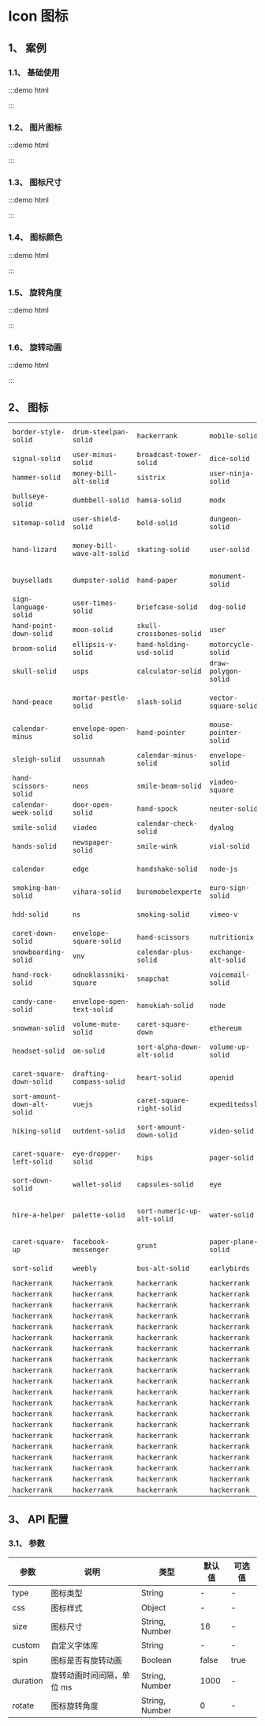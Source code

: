 # Icon 图标

## 1、 案例

### 1.1、 基础使用

:::demo html

<div>
    <mb-icon type="user"></mb-icon>
</div>
:::

### 1.2、 图片图标

:::demo html

<div>
    <mb-icon type="https://dss3.baidu.com/-rVXeDTa2gU2pMbgoY3K/it/u=882494599,551867583&fm=202&mola=new&crop=v1"></mb-icon>
</div>
:::

### 1.3、 图标尺寸

:::demo html

<div>
    <mb-icon type="user" :size="14"></mb-icon>
    <mb-icon type="user" :size="16"></mb-icon>
    <mb-icon type="user" :size="18"></mb-icon>
    <mb-icon type="user" :size="24"></mb-icon>
    <mb-icon type="user" :size="32"></mb-icon>
</div>
:::

### 1.4、 图标颜色

:::demo html

<div>
    <mb-icon type="user" :size="24" color="#409eff"></mb-icon>
    <mb-icon type="user" :size="24" color="#67c23a"></mb-icon>
    <mb-icon type="user" :size="24" color="#e6a23c"></mb-icon>
    <mb-icon type="user" :size="24" color="#f56c6c"></mb-icon>
    <mb-icon type="user" :size="24" color="#909399"></mb-icon>
    <mb-icon type="user" :size="24" color="#343a40"></mb-icon>
</div>
:::

### 1.5、 旋转角度

:::demo html

<div>
    <mb-icon type="user" :size="16" :rotate="45"></mb-icon>
    <mb-icon type="user" :size="16" :rotate="90"></mb-icon>
    <mb-icon type="user" :size="16" :rotate="180"></mb-icon>
    <mb-icon type="user" :size="16" rotate="270deg"></mb-icon>
</div>
:::

### 1.6、 旋转动画

:::demo html

<div>
    <mb-icon type="spinner-solid" :size="16" :spin="true"></mb-icon>
    <mb-icon type="sync-solid" :size="16" :spin="true"></mb-icon>
</div>
:::

## 2、 图标

<table class="mb-icon">
    <tr>
        <td><i class="mb-icon-icons mb-icon-border-style-solid"></i><code>border-style-solid</code></td>
        <td><i class="mb-icon-icons mb-icon-drum-steelpan-solid"></i><code>drum-steelpan-solid</code></td>
        <td><i class="mb-icon-icons mb-icon-hackerrank"></i><code>hackerrank</code></td>
        <td><i class="mb-icon-icons mb-icon-mobile-solid"></i><code>mobile-solid</code></td>
        <td><i class="mb-icon-icons mb-icon-sign-solid"></i><code>sign-solid</code></td>
        <td><i class="mb-icon-icons mb-icon-user-graduate-solid"></i><code>user-graduate-solid</code></td>
        <td><i class="mb-icon-icons mb-icon-building"></i><code>building</code></td>
        <td><i class="mb-icon-icons mb-icon-divide-solid"></i><code>divide-solid</code></td>
        <td><i class="mb-icon-icons mb-icon-hand-holding-heart-solid"></i><code>hand-holding-heart-solid</code></td>
        <td><i class="mb-icon-icons mb-icon-mobile-alt-solid"></i><code>mobile-alt-solid</code></td>
    </tr>
    <tr>
        <td><i class="mb-icon-icons mb-icon-signal-solid"></i><code>signal-solid</code></td>
        <td><i class="mb-icon-icons mb-icon-user-minus-solid"></i><code>user-minus-solid</code></td>
        <td><i class="mb-icon-icons mb-icon-broadcast-tower-solid"></i><code>broadcast-tower-solid</code></td>
        <td><i class="mb-icon-icons mb-icon-dice-solid"></i><code>dice-solid</code></td>
        <td><i class="mb-icon-icons mb-icon-hamburger-solid"></i><code>hamburger-solid</code></td>
        <td><i class="mb-icon-icons mb-icon-mizuni"></i><code>mizuni</code></td>
        <td><i class="mb-icon-icons mb-icon-shower-solid"></i><code>shower-solid</code></td>
        <td><i class="mb-icon-icons mb-icon-user-md-solid"></i><code>user-md-solid</code></td>
        <td><i class="mb-icon-icons mb-icon-border-all-solid"></i><code>border-all-solid</code></td>
        <td><i class="mb-icon-icons mb-icon-digg"></i><code>digg</code></td>
    </tr>
    <tr>
        <td><i class="mb-icon-icons mb-icon-hammer-solid"></i><code>hammer-solid</code></td>
        <td><i class="mb-icon-icons mb-icon-money-bill-alt-solid"></i><code>money-bill-alt-solid</code></td>
        <td><i class="mb-icon-icons mb-icon-sistrix"></i><code>sistrix</code></td>
        <td><i class="mb-icon-icons mb-icon-user-ninja-solid"></i><code>user-ninja-solid</code></td>
        <td><i class="mb-icon-icons mb-icon-building-solid"></i><code>building-solid</code></td>
        <td><i class="mb-icon-icons mb-icon-dhl"></i><code>dhl</code></td>
        <td><i class="mb-icon-icons mb-icon-gulp"></i><code>gulp</code></td>
        <td><i class="mb-icon-icons mb-icon-monero"></i><code>monero</code></td>
        <td><i class="mb-icon-icons mb-icon-sim-card-solid"></i><code>sim-card-solid</code></td>
        <td><i class="mb-icon-icons mb-icon-user-plus-solid"></i><code>user-plus-solid</code></td>
    </tr>
    <tr>
        <td><i class="mb-icon-icons mb-icon-bullseye-solid"></i><code>bullseye-solid</code></td>
        <td><i class="mb-icon-icons mb-icon-dumbbell-solid"></i><code>dumbbell-solid</code></td>
        <td><i class="mb-icon-icons mb-icon-hamsa-solid"></i><code>hamsa-solid</code></td>
        <td><i class="mb-icon-icons mb-icon-modx"></i><code>modx</code></td>
        <td><i class="mb-icon-icons mb-icon-signature-solid"></i><code>signature-solid</code></td>
        <td><i class="mb-icon-icons mb-icon-user-nurse-solid"></i><code>user-nurse-solid</code></td>
        <td><i class="mb-icon-icons mb-icon-behance-square"></i><code>behance-square</code></td>
        <td><i class="mb-icon-icons mb-icon-dropbox"></i><code>dropbox</code></td>
        <td><i class="mb-icon-icons mb-icon-hand-lizard-solid"></i><code>hand-lizard-solid</code></td>
        <td><i class="mb-icon-icons mb-icon-money-bill-alt"></i><code>money-bill-alt</code></td>
    </tr>
    <tr>
        <td><i class="mb-icon-icons mb-icon-sitemap-solid"></i><code>sitemap-solid</code></td>
        <td><i class="mb-icon-icons mb-icon-user-shield-solid"></i><code>user-shield-solid</code></td>
        <td><i class="mb-icon-icons mb-icon-bold-solid"></i><code>bold-solid</code></td>
        <td><i class="mb-icon-icons mb-icon-dungeon-solid"></i><code>dungeon-solid</code></td>
        <td><i class="mb-icon-icons mb-icon-hand-paper-solid"></i><code>hand-paper-solid</code></td>
        <td><i class="mb-icon-icons mb-icon-money-bill-solid"></i><code>money-bill-solid</code></td>
        <td><i class="mb-icon-icons mb-icon-sith"></i><code>sith</code></td>
        <td><i class="mb-icon-icons mb-icon-user-slash-solid"></i><code>user-slash-solid</code></td>
        <td><i class="mb-icon-icons mb-icon-blackberry"></i><code>blackberry</code></td>
        <td><i class="mb-icon-icons mb-icon-drum-solid"></i><code>drum-solid</code></td>
    </tr>
    <tr>
        <td><i class="mb-icon-icons mb-icon-hand-lizard"></i><code>hand-lizard</code></td>
        <td><i class="mb-icon-icons mb-icon-money-bill-wave-alt-solid"></i><code>money-bill-wave-alt-solid</code></td>
        <td><i class="mb-icon-icons mb-icon-skating-solid"></i><code>skating-solid</code></td>
        <td><i class="mb-icon-icons mb-icon-user-solid"></i><code>user-solid</code></td>
        <td><i class="mb-icon-icons mb-icon-buy-n-large"></i><code>buy-n-large</code></td>
        <td><i class="mb-icon-icons mb-icon-edit"></i><code>edit</code></td>
        <td><i class="mb-icon-icons mb-icon-hand-middle-finger-solid"></i><code>hand-middle-finger-solid</code></td>
        <td><i class="mb-icon-icons mb-icon-money-bill-wave-solid"></i><code>money-bill-wave-solid</code></td>
        <td><i class="mb-icon-icons mb-icon-sketch"></i><code>sketch</code></td>
        <td><i class="mb-icon-icons mb-icon-user-secret-solid"></i><code>user-secret-solid</code></td>
    </tr>
    <tr>
        <td><i class="mb-icon-icons mb-icon-buysellads"></i><code>buysellads</code></td>
        <td><i class="mb-icon-icons mb-icon-dumpster-solid"></i><code>dumpster-solid</code></td>
        <td><i class="mb-icon-icons mb-icon-hand-paper"></i><code>hand-paper</code></td>
        <td><i class="mb-icon-icons mb-icon-monument-solid"></i><code>monument-solid</code></td>
        <td><i class="mb-icon-icons mb-icon-skiing-nordic-solid"></i><code>skiing-nordic-solid</code></td>
        <td><i class="mb-icon-icons mb-icon-user-tie-solid"></i><code>user-tie-solid</code></td>
        <td><i class="mb-icon-icons mb-icon-business-time-solid"></i><code>business-time-solid</code></td>
        <td><i class="mb-icon-icons mb-icon-elementor"></i><code>elementor</code></td>
        <td><i class="mb-icon-icons mb-icon-hand-holding-solid"></i><code>hand-holding-solid</code></td>
        <td><i class="mb-icon-icons mb-icon-money-check-alt-solid"></i><code>money-check-alt-solid</code></td>
    </tr>
    <tr>
        <td><i class="mb-icon-icons mb-icon-sign-language-solid"></i><code>sign-language-solid</code></td>
        <td><i class="mb-icon-icons mb-icon-user-times-solid"></i><code>user-times-solid</code></td>
        <td><i class="mb-icon-icons mb-icon-briefcase-solid"></i><code>briefcase-solid</code></td>
        <td><i class="mb-icon-icons mb-icon-dog-solid"></i><code>dog-solid</code></td>
        <td><i class="mb-icon-icons mb-icon-hand-point-left-solid"></i><code>hand-point-left-solid</code></td>
        <td><i class="mb-icon-icons mb-icon-money-check-solid"></i><code>money-check-solid</code></td>
        <td><i class="mb-icon-icons mb-icon-skiing-solid"></i><code>skiing-solid</code></td>
        <td><i class="mb-icon-icons mb-icon-user-tag-solid"></i><code>user-tag-solid</code></td>
        <td><i class="mb-icon-icons mb-icon-brush-solid"></i><code>brush-solid</code></td>
        <td><i class="mb-icon-icons mb-icon-ebay"></i><code>ebay</code></td>
    </tr>
    <tr>
        <td><i class="mb-icon-icons mb-icon-hand-point-down-solid"></i><code>hand-point-down-solid</code></td>
        <td><i class="mb-icon-icons mb-icon-moon-solid"></i><code>moon-solid</code></td>
        <td><i class="mb-icon-icons mb-icon-skull-crossbones-solid"></i><code>skull-crossbones-solid</code></td>
        <td><i class="mb-icon-icons mb-icon-user"></i><code>user</code></td>
        <td><i class="mb-icon-icons mb-icon-calendar-alt-solid"></i><code>calendar-alt-solid</code></td>
        <td><i class="mb-icon-icons mb-icon-ello"></i><code>ello</code></td>
        <td><i class="mb-icon-icons mb-icon-hand-point-left"></i><code>hand-point-left</code></td>
        <td><i class="mb-icon-icons mb-icon-moon"></i><code>moon</code></td>
        <td><i class="mb-icon-icons mb-icon-simplybuilt"></i><code>simplybuilt</code></td>
        <td><i class="mb-icon-icons mb-icon-users-cog-solid"></i><code>users-cog-solid</code></td>
    </tr>
    <tr>
        <td><i class="mb-icon-icons mb-icon-broom-solid"></i><code>broom-solid</code></td>
        <td><i class="mb-icon-icons mb-icon-ellipsis-v-solid"></i><code>ellipsis-v-solid</code></td>
        <td><i class="mb-icon-icons mb-icon-hand-holding-usd-solid"></i><code>hand-holding-usd-solid</code></td>
        <td><i class="mb-icon-icons mb-icon-motorcycle-solid"></i><code>motorcycle-solid</code></td>
        <td><i class="mb-icon-icons mb-icon-skyatlas"></i><code>skyatlas</code></td>
        <td><i class="mb-icon-icons mb-icon-users-solid"></i><code>users-solid</code></td>
        <td><i class="mb-icon-icons mb-icon-calendar-check"></i><code>calendar-check</code></td>
        <td><i class="mb-icon-icons mb-icon-eject-solid"></i><code>eject-solid</code></td>
        <td><i class="mb-icon-icons mb-icon-hand-point-right"></i><code>hand-point-right</code></td>
        <td><i class="mb-icon-icons mb-icon-mountain-solid"></i><code>mountain-solid</code></td>
    </tr>
    <tr>
        <td><i class="mb-icon-icons mb-icon-skull-solid"></i><code>skull-solid</code></td>
        <td><i class="mb-icon-icons mb-icon-usps"></i><code>usps</code></td>
        <td><i class="mb-icon-icons mb-icon-calculator-solid"></i><code>calculator-solid</code></td>
        <td><i class="mb-icon-icons mb-icon-draw-polygon-solid"></i><code>draw-polygon-solid</code></td>
        <td><i class="mb-icon-icons mb-icon-hand-point-up-solid"></i><code>hand-point-up-solid</code></td>
        <td><i class="mb-icon-icons mb-icon-mouse-solid"></i><code>mouse-solid</code></td>
        <td><i class="mb-icon-icons mb-icon-slack"></i><code>slack</code></td>
        <td><i class="mb-icon-icons mb-icon-utensil-spoon-solid"></i><code>utensil-spoon-solid</code></td>
        <td><i class="mb-icon-icons mb-icon-brain-solid"></i><code>brain-solid</code></td>
        <td><i class="mb-icon-icons mb-icon-egg-solid"></i><code>egg-solid</code></td>
    </tr>
    <tr>
        <td><i class="mb-icon-icons mb-icon-hand-peace"></i><code>hand-peace</code></td>
        <td><i class="mb-icon-icons mb-icon-mortar-pestle-solid"></i><code>mortar-pestle-solid</code></td>
        <td><i class="mb-icon-icons mb-icon-slash-solid"></i><code>slash-solid</code></td>
        <td><i class="mb-icon-icons mb-icon-vector-square-solid"></i><code>vector-square-solid</code></td>
        <td><i class="mb-icon-icons mb-icon-calendar-alt"></i><code>calendar-alt</code></td>
        <td><i class="mb-icon-icons mb-icon-drumstick-bite-solid"></i><code>drumstick-bite-solid</code></td>
        <td><i class="mb-icon-icons mb-icon-hand-point-right-solid"></i><code>hand-point-right-solid</code></td>
        <td><i class="mb-icon-icons mb-icon-mosque-solid"></i><code>mosque-solid</code></td>
        <td><i class="mb-icon-icons mb-icon-skype"></i><code>skype</code></td>
        <td><i class="mb-icon-icons mb-icon-vaadin"></i><code>vaadin</code></td>
    </tr>
    <tr>
        <td><i class="mb-icon-icons mb-icon-calendar-minus"></i><code>calendar-minus</code></td>
        <td><i class="mb-icon-icons mb-icon-envelope-open-solid"></i><code>envelope-open-solid</code></td>
        <td><i class="mb-icon-icons mb-icon-hand-pointer"></i><code>hand-pointer</code></td>
        <td><i class="mb-icon-icons mb-icon-mouse-pointer-solid"></i><code>mouse-pointer-solid</code></td>
        <td><i class="mb-icon-icons mb-icon-slack-hash"></i><code>slack-hash</code></td>
        <td><i class="mb-icon-icons mb-icon-utensils-solid"></i><code>utensils-solid</code></td>
        <td><i class="mb-icon-icons mb-icon-calendar-solid"></i><code>calendar-solid</code></td>
        <td><i class="mb-icon-icons mb-icon-drupal"></i><code>drupal</code></td>
        <td><i class="mb-icon-icons mb-icon-hand-rock"></i><code>hand-rock</code></td>
        <td><i class="mb-icon-icons mb-icon-mug-hot-solid"></i><code>mug-hot-solid</code></td>
    </tr>
    <tr>
        <td><i class="mb-icon-icons mb-icon-sleigh-solid"></i><code>sleigh-solid</code></td>
        <td><i class="mb-icon-icons mb-icon-ussunnah"></i><code>ussunnah</code></td>
        <td><i class="mb-icon-icons mb-icon-calendar-minus-solid"></i><code>calendar-minus-solid</code></td>
        <td><i class="mb-icon-icons mb-icon-envelope-solid"></i><code>envelope-solid</code></td>
        <td><i class="mb-icon-icons mb-icon-hand-pointer-solid"></i><code>hand-pointer-solid</code></td>
        <td><i class="mb-icon-icons mb-icon-music-solid"></i><code>music-solid</code></td>
        <td><i class="mb-icon-icons mb-icon-sliders-h-solid"></i><code>sliders-h-solid</code></td>
        <td><i class="mb-icon-icons mb-icon-venus-double-solid"></i><code>venus-double-solid</code></td>
        <td><i class="mb-icon-icons mb-icon-bug-solid"></i><code>bug-solid</code></td>
        <td><i class="mb-icon-icons mb-icon-envira"></i><code>envira</code></td>
    </tr>
    <tr>
        <td><i class="mb-icon-icons mb-icon-hand-scissors-solid"></i><code>hand-scissors-solid</code></td>
        <td><i class="mb-icon-icons mb-icon-neos"></i><code>neos</code></td>
        <td><i class="mb-icon-icons mb-icon-smile-beam-solid"></i><code>smile-beam-solid</code></td>
        <td><i class="mb-icon-icons mb-icon-viadeo-square"></i><code>viadeo-square</code></td>
        <td><i class="mb-icon-icons mb-icon-calendar-day-solid"></i><code>calendar-day-solid</code></td>
        <td><i class="mb-icon-icons mb-icon-equals-solid"></i><code>equals-solid</code></td>
        <td><i class="mb-icon-icons mb-icon-hand-peace-solid"></i><code>hand-peace-solid</code></td>
        <td><i class="mb-icon-icons mb-icon-napster"></i><code>napster</code></td>
        <td><i class="mb-icon-icons mb-icon-smile-beam"></i><code>smile-beam</code></td>
        <td><i class="mb-icon-icons mb-icon-viacoin"></i><code>viacoin</code></td>
    </tr>
    <tr>
        <td><i class="mb-icon-icons mb-icon-calendar-week-solid"></i><code>calendar-week-solid</code></td>
        <td><i class="mb-icon-icons mb-icon-door-open-solid"></i><code>door-open-solid</code></td>
        <td><i class="mb-icon-icons mb-icon-hand-spock"></i><code>hand-spock</code></td>
        <td><i class="mb-icon-icons mb-icon-neuter-solid"></i><code>neuter-solid</code></td>
        <td><i class="mb-icon-icons mb-icon-slideshare"></i><code>slideshare</code></td>
        <td><i class="mb-icon-icons mb-icon-venus-solid"></i><code>venus-solid</code></td>
        <td><i class="mb-icon-icons mb-icon-calendar-times"></i><code>calendar-times</code></td>
        <td><i class="mb-icon-icons mb-icon-dolly-solid"></i><code>dolly-solid</code></td>
        <td><i class="mb-icon-icons mb-icon-hand-point-up"></i><code>hand-point-up</code></td>
        <td><i class="mb-icon-icons mb-icon-network-wired-solid"></i><code>network-wired-solid</code></td>
    </tr>
    <tr>
        <td><i class="mb-icon-icons mb-icon-smile-solid"></i><code>smile-solid</code></td>
        <td><i class="mb-icon-icons mb-icon-viadeo"></i><code>viadeo</code></td>
        <td><i class="mb-icon-icons mb-icon-calendar-check-solid"></i><code>calendar-check-solid</code></td>
        <td><i class="mb-icon-icons mb-icon-dyalog"></i><code>dyalog</code></td>
        <td><i class="mb-icon-icons mb-icon-hand-spock-solid"></i><code>hand-spock-solid</code></td>
        <td><i class="mb-icon-icons mb-icon-nimblr"></i><code>nimblr</code></td>
        <td><i class="mb-icon-icons mb-icon-smile-wink-solid"></i><code>smile-wink-solid</code></td>
        <td><i class="mb-icon-icons mb-icon-vials-solid"></i><code>vials-solid</code></td>
        <td><i class="mb-icon-icons mb-icon-camera-solid"></i><code>camera-solid</code></td>
        <td><i class="mb-icon-icons mb-icon-erlang"></i><code>erlang</code></td>
    </tr>
    <tr>
        <td><i class="mb-icon-icons mb-icon-hands-solid"></i><code>hands-solid</code></td>
        <td><i class="mb-icon-icons mb-icon-newspaper-solid"></i><code>newspaper-solid</code></td>
        <td><i class="mb-icon-icons mb-icon-smile-wink"></i><code>smile-wink</code></td>
        <td><i class="mb-icon-icons mb-icon-vial-solid"></i><code>vial-solid</code></td>
        <td><i class="mb-icon-icons mb-icon-bullhorn-solid"></i><code>bullhorn-solid</code></td>
        <td><i class="mb-icon-icons mb-icon-dumpster-fire-solid"></i><code>dumpster-fire-solid</code></td>
        <td><i class="mb-icon-icons mb-icon-hand-point-down"></i><code>hand-point-down</code></td>
        <td><i class="mb-icon-icons mb-icon-newspaper"></i><code>newspaper</code></td>
        <td><i class="mb-icon-icons mb-icon-smile"></i><code>smile</code></td>
        <td><i class="mb-icon-icons mb-icon-viber"></i><code>viber</code></td>
    </tr>
    <tr>
        <td><i class="mb-icon-icons mb-icon-calendar"></i><code>calendar</code></td>
        <td><i class="mb-icon-icons mb-icon-edge"></i><code>edge</code></td>
        <td><i class="mb-icon-icons mb-icon-handshake-solid"></i><code>handshake-solid</code></td>
        <td><i class="mb-icon-icons mb-icon-node-js"></i><code>node-js</code></td>
        <td><i class="mb-icon-icons mb-icon-smog-solid"></i><code>smog-solid</code></td>
        <td><i class="mb-icon-icons mb-icon-video-slash-solid"></i><code>video-slash-solid</code></td>
        <td><i class="mb-icon-icons mb-icon-calendar-times-solid"></i><code>calendar-times-solid</code></td>
        <td><i class="mb-icon-icons mb-icon-etsy"></i><code>etsy</code></td>
        <td><i class="mb-icon-icons mb-icon-hard-hat-solid"></i><code>hard-hat-solid</code></td>
        <td><i class="mb-icon-icons mb-icon-notes-medical-solid"></i><code>notes-medical-solid</code></td>
    </tr>
    <tr>
        <td><i class="mb-icon-icons mb-icon-smoking-ban-solid"></i><code>smoking-ban-solid</code></td>
        <td><i class="mb-icon-icons mb-icon-vihara-solid"></i><code>vihara-solid</code></td>
        <td><i class="mb-icon-icons mb-icon-buromobelexperte"></i><code>buromobelexperte</code></td>
        <td><i class="mb-icon-icons mb-icon-euro-sign-solid"></i><code>euro-sign-solid</code></td>
        <td><i class="mb-icon-icons mb-icon-hashtag-solid"></i><code>hashtag-solid</code></td>
        <td><i class="mb-icon-icons mb-icon-npm"></i><code>npm</code></td>
        <td><i class="mb-icon-icons mb-icon-sms-solid"></i><code>sms-solid</code></td>
        <td><i class="mb-icon-icons mb-icon-vimeo-square"></i><code>vimeo-square</code></td>
        <td><i class="mb-icon-icons mb-icon-burn-solid"></i><code>burn-solid</code></td>
        <td><i class="mb-icon-icons mb-icon-ember"></i><code>ember</code></td>
    </tr>
    <tr>
        <td><i class="mb-icon-icons mb-icon-hdd-solid"></i><code>hdd-solid</code></td>
        <td><i class="mb-icon-icons mb-icon-ns"></i><code>ns</code></td>
        <td><i class="mb-icon-icons mb-icon-smoking-solid"></i><code>smoking-solid</code></td>
        <td><i class="mb-icon-icons mb-icon-vimeo-v"></i><code>vimeo-v</code></td>
        <td><i class="mb-icon-icons mb-icon-calendar-plus"></i><code>calendar-plus</code></td>
        <td><i class="mb-icon-icons mb-icon-empire"></i><code>empire</code></td>
        <td><i class="mb-icon-icons mb-icon-hat-cowboy-side-solid"></i><code>hat-cowboy-side-solid</code></td>
        <td><i class="mb-icon-icons mb-icon-object-group-solid"></i><code>object-group-solid</code></td>
        <td><i class="mb-icon-icons mb-icon-snapchat-ghost"></i><code>snapchat-ghost</code></td>
        <td><i class="mb-icon-icons mb-icon-vimeo"></i><code>vimeo</code></td>
    </tr>
    <tr>
        <td><i class="mb-icon-icons mb-icon-caret-down-solid"></i><code>caret-down-solid</code></td>
        <td><i class="mb-icon-icons mb-icon-envelope-square-solid"></i><code>envelope-square-solid</code></td>
        <td><i class="mb-icon-icons mb-icon-hand-scissors"></i><code>hand-scissors</code></td>
        <td><i class="mb-icon-icons mb-icon-nutritionix"></i><code>nutritionix</code></td>
        <td><i class="mb-icon-icons mb-icon-snapchat-square"></i><code>snapchat-square</code></td>
        <td><i class="mb-icon-icons mb-icon-vine"></i><code>vine</code></td>
        <td><i class="mb-icon-icons mb-icon-caret-left-solid"></i><code>caret-left-solid</code></td>
        <td><i class="mb-icon-icons mb-icon-exclamation-circle-solid"></i><code>exclamation-circle-solid</code></td>
        <td><i class="mb-icon-icons mb-icon-haykal-solid"></i><code>haykal-solid</code></td>
        <td><i class="mb-icon-icons mb-icon-object-ungroup-solid"></i><code>object-ungroup-solid</code></td>
    </tr>
    <tr>
        <td><i class="mb-icon-icons mb-icon-snowboarding-solid"></i><code>snowboarding-solid</code></td>
        <td><i class="mb-icon-icons mb-icon-vnv"></i><code>vnv</code></td>
        <td><i class="mb-icon-icons mb-icon-calendar-plus-solid"></i><code>calendar-plus-solid</code></td>
        <td><i class="mb-icon-icons mb-icon-exchange-alt-solid"></i><code>exchange-alt-solid</code></td>
        <td><i class="mb-icon-icons mb-icon-headphones-alt-solid"></i><code>headphones-alt-solid</code></td>
        <td><i class="mb-icon-icons mb-icon-object-group"></i><code>object-group</code></td>
        <td><i class="mb-icon-icons mb-icon-snowflake-solid"></i><code>snowflake-solid</code></td>
        <td><i class="mb-icon-icons mb-icon-vk"></i><code>vk</code></td>
        <td><i class="mb-icon-icons mb-icon-cannabis-solid"></i><code>cannabis-solid</code></td>
        <td><i class="mb-icon-icons mb-icon-ellipsis-h-solid"></i><code>ellipsis-h-solid</code></td>
    </tr>
    <tr>
        <td><i class="mb-icon-icons mb-icon-hand-rock-solid"></i><code>hand-rock-solid</code></td>
        <td><i class="mb-icon-icons mb-icon-odnoklassniki-square"></i><code>odnoklassniki-square</code></td>
        <td><i class="mb-icon-icons mb-icon-snapchat"></i><code>snapchat</code></td>
        <td><i class="mb-icon-icons mb-icon-voicemail-solid"></i><code>voicemail-solid</code></td>
        <td><i class="mb-icon-icons mb-icon-canadian-maple-leaf"></i><code>canadian-maple-leaf</code></td>
        <td><i class="mb-icon-icons mb-icon-exclamation-triangle-solid"></i><code>exclamation-triangle-solid</code></td>
        <td><i class="mb-icon-icons mb-icon-heading-solid"></i><code>heading-solid</code></td>
        <td><i class="mb-icon-icons mb-icon-object-ungroup"></i><code>object-ungroup</code></td>
        <td><i class="mb-icon-icons mb-icon-snowflake"></i><code>snowflake</code></td>
        <td><i class="mb-icon-icons mb-icon-venus-mars-solid"></i><code>venus-mars-solid</code></td>
    </tr>
    <tr>
        <td><i class="mb-icon-icons mb-icon-candy-cane-solid"></i><code>candy-cane-solid</code></td>
        <td><i class="mb-icon-icons mb-icon-envelope-open-text-solid"></i><code>envelope-open-text-solid</code></td>
        <td><i class="mb-icon-icons mb-icon-hanukiah-solid"></i><code>hanukiah-solid</code></td>
        <td><i class="mb-icon-icons mb-icon-node"></i><code>node</code></td>
        <td><i class="mb-icon-icons mb-icon-solar-panel-solid"></i><code>solar-panel-solid</code></td>
        <td><i class="mb-icon-icons mb-icon-volume-off-solid"></i><code>volume-off-solid</code></td>
        <td><i class="mb-icon-icons mb-icon-car-battery-solid"></i><code>car-battery-solid</code></td>
        <td><i class="mb-icon-icons mb-icon-dove-solid"></i><code>dove-solid</code></td>
        <td><i class="mb-icon-icons mb-icon-hat-wizard-solid"></i><code>hat-wizard-solid</code></td>
        <td><i class="mb-icon-icons mb-icon-odnoklassniki"></i><code>odnoklassniki</code></td>
    </tr>
    <tr>
        <td><i class="mb-icon-icons mb-icon-snowman-solid"></i><code>snowman-solid</code></td>
        <td><i class="mb-icon-icons mb-icon-volume-mute-solid"></i><code>volume-mute-solid</code></td>
        <td><i class="mb-icon-icons mb-icon-caret-square-down"></i><code>caret-square-down</code></td>
        <td><i class="mb-icon-icons mb-icon-ethereum"></i><code>ethereum</code></td>
        <td><i class="mb-icon-icons mb-icon-heart-broken-solid"></i><code>heart-broken-solid</code></td>
        <td><i class="mb-icon-icons mb-icon-oil-can-solid"></i><code>oil-can-solid</code></td>
        <td><i class="mb-icon-icons mb-icon-snowplow-solid"></i><code>snowplow-solid</code></td>
        <td><i class="mb-icon-icons mb-icon-volume-down-solid"></i><code>volume-down-solid</code></td>
        <td><i class="mb-icon-icons mb-icon-camera-retro-solid"></i><code>camera-retro-solid</code></td>
        <td><i class="mb-icon-icons mb-icon-envelope"></i><code>envelope</code></td>
    </tr>
    <tr>
        <td><i class="mb-icon-icons mb-icon-headset-solid"></i><code>headset-solid</code></td>
        <td><i class="mb-icon-icons mb-icon-om-solid"></i><code>om-solid</code></td>
        <td><i class="mb-icon-icons mb-icon-sort-alpha-down-alt-solid"></i><code>sort-alpha-down-alt-solid</code></td>
        <td><i class="mb-icon-icons mb-icon-volume-up-solid"></i><code>volume-up-solid</code></td>
        <td><i class="mb-icon-icons mb-icon-car-side-solid"></i><code>car-side-solid</code></td>
        <td><i class="mb-icon-icons mb-icon-expand-arrows-alt-solid"></i><code>expand-arrows-alt-solid</code></td>
        <td><i class="mb-icon-icons mb-icon-hdd"></i><code>hdd</code></td>
        <td><i class="mb-icon-icons mb-icon-not-equal-solid"></i><code>not-equal-solid</code></td>
        <td><i class="mb-icon-icons mb-icon-socks-solid"></i><code>socks-solid</code></td>
        <td><i class="mb-icon-icons mb-icon-vote-yea-solid"></i><code>vote-yea-solid</code></td>
    </tr>
    <tr>
        <td><i class="mb-icon-icons mb-icon-caret-square-down-solid"></i><code>caret-square-down-solid</code></td>
        <td><i class="mb-icon-icons mb-icon-drafting-compass-solid"></i><code>drafting-compass-solid</code></td>
        <td><i class="mb-icon-icons mb-icon-heart-solid"></i><code>heart-solid</code></td>
        <td><i class="mb-icon-icons mb-icon-openid"></i><code>openid</code></td>
        <td><i class="mb-icon-icons mb-icon-sort-alpha-down-solid"></i><code>sort-alpha-down-solid</code></td>
        <td><i class="mb-icon-icons mb-icon-volleyball-ball-solid"></i><code>volleyball-ball-solid</code></td>
        <td><i class="mb-icon-icons mb-icon-car-solid"></i><code>car-solid</code></td>
        <td><i class="mb-icon-icons mb-icon-expand-solid"></i><code>expand-solid</code></td>
        <td><i class="mb-icon-icons mb-icon-hands-helping-solid"></i><code>hands-helping-solid</code></td>
        <td><i class="mb-icon-icons mb-icon-orcid"></i><code>orcid</code></td>
    </tr>
    <tr>
        <td><i class="mb-icon-icons mb-icon-sort-amount-down-alt-solid"></i><code>sort-amount-down-alt-solid</code></td>
        <td><i class="mb-icon-icons mb-icon-vuejs"></i><code>vuejs</code></td>
        <td><i class="mb-icon-icons mb-icon-caret-square-right-solid"></i><code>caret-square-right-solid</code></td>
        <td><i class="mb-icon-icons mb-icon-expeditedssl"></i><code>expeditedssl</code></td>
        <td><i class="mb-icon-icons mb-icon-highlighter-solid"></i><code>highlighter-solid</code></td>
        <td><i class="mb-icon-icons mb-icon-osi"></i><code>osi</code></td>
        <td><i class="mb-icon-icons mb-icon-sort-alpha-up-solid"></i><code>sort-alpha-up-solid</code></td>
        <td><i class="mb-icon-icons mb-icon-vr-cardboard-solid"></i><code>vr-cardboard-solid</code></td>
        <td><i class="mb-icon-icons mb-icon-car-alt-solid"></i><code>car-alt-solid</code></td>
        <td><i class="mb-icon-icons mb-icon-external-link-alt-solid"></i><code>external-link-alt-solid</code></td>
    </tr>
    <tr>
        <td><i class="mb-icon-icons mb-icon-hiking-solid"></i><code>hiking-solid</code></td>
        <td><i class="mb-icon-icons mb-icon-outdent-solid"></i><code>outdent-solid</code></td>
        <td><i class="mb-icon-icons mb-icon-sort-amount-down-solid"></i><code>sort-amount-down-solid</code></td>
        <td><i class="mb-icon-icons mb-icon-video-solid"></i><code>video-solid</code></td>
        <td><i class="mb-icon-icons mb-icon-bus-solid"></i><code>bus-solid</code></td>
        <td><i class="mb-icon-icons mb-icon-eye-solid"></i><code>eye-solid</code></td>
        <td><i class="mb-icon-icons mb-icon-hippo-solid"></i><code>hippo-solid</code></td>
        <td><i class="mb-icon-icons mb-icon-page"></i><code>page</code></td>
        <td><i class="mb-icon-icons mb-icon-sort-amount-up-solid"></i><code>sort-amount-up-solid</code></td>
        <td><i class="mb-icon-icons mb-icon-warehouse-solid"></i><code>warehouse-solid</code></td>
    </tr>
    <tr>
        <td><i class="mb-icon-icons mb-icon-caret-square-left-solid"></i><code>caret-square-left-solid</code></td>
        <td><i class="mb-icon-icons mb-icon-eye-dropper-solid"></i><code>eye-dropper-solid</code></td>
        <td><i class="mb-icon-icons mb-icon-hips"></i><code>hips</code></td>
        <td><i class="mb-icon-icons mb-icon-pager-solid"></i><code>pager-solid</code></td>
        <td><i class="mb-icon-icons mb-icon-sort-amount-up-alt-solid"></i><code>sort-amount-up-alt-solid</code></td>
        <td><i class="mb-icon-icons mb-icon-walking-solid"></i><code>walking-solid</code></td>
        <td><i class="mb-icon-icons mb-icon-caret-square-right"></i><code>caret-square-right</code></td>
        <td><i class="mb-icon-icons mb-icon-eye-slash-solid"></i><code>eye-slash-solid</code></td>
        <td><i class="mb-icon-icons mb-icon-hat-cowboy-solid"></i><code>hat-cowboy-solid</code></td>
        <td><i class="mb-icon-icons mb-icon-paint-brush-solid"></i><code>paint-brush-solid</code></td>
    </tr>
    <tr>
        <td><i class="mb-icon-icons mb-icon-sort-down-solid"></i><code>sort-down-solid</code></td>
        <td><i class="mb-icon-icons mb-icon-wallet-solid"></i><code>wallet-solid</code></td>
        <td><i class="mb-icon-icons mb-icon-capsules-solid"></i><code>capsules-solid</code></td>
        <td><i class="mb-icon-icons mb-icon-eye"></i><code>eye</code></td>
        <td><i class="mb-icon-icons mb-icon-heart"></i><code>heart</code></td>
        <td><i class="mb-icon-icons mb-icon-paper-plane"></i><code>paper-plane</code></td>
        <td><i class="mb-icon-icons mb-icon-sort-numeric-down-solid"></i><code>sort-numeric-down-solid</code></td>
        <td><i class="mb-icon-icons mb-icon-wave-square-solid"></i><code>wave-square-solid</code></td>
        <td><i class="mb-icon-icons mb-icon-campground-solid"></i><code>campground-solid</code></td>
        <td><i class="mb-icon-icons mb-icon-dribbble-square"></i><code>dribbble-square</code></td>
    </tr>
    <tr>
        <td><i class="mb-icon-icons mb-icon-hire-a-helper"></i><code>hire-a-helper</code></td>
        <td><i class="mb-icon-icons mb-icon-palette-solid"></i><code>palette-solid</code></td>
        <td><i class="mb-icon-icons mb-icon-sort-numeric-up-alt-solid"></i><code>sort-numeric-up-alt-solid</code></td>
        <td><i class="mb-icon-icons mb-icon-water-solid"></i><code>water-solid</code></td>
        <td><i class="mb-icon-icons mb-icon-caret-square-up-solid"></i><code>caret-square-up-solid</code></td>
        <td><i class="mb-icon-icons mb-icon-envelope-open"></i><code>envelope-open</code></td>
        <td><i class="mb-icon-icons mb-icon-history-solid"></i><code>history-solid</code></td>
        <td><i class="mb-icon-icons mb-icon-palfed"></i><code>palfed</code></td>
        <td><i class="mb-icon-icons mb-icon-sort-numeric-down-alt-solid"></i><code>sort-numeric-down-alt-solid</code></td>
        <td><i class="mb-icon-icons mb-icon-waze"></i><code>waze</code></td>
    </tr>
    <tr>
        <td><i class="mb-icon-icons mb-icon-caret-square-up"></i><code>caret-square-up</code></td>
        <td><i class="mb-icon-icons mb-icon-facebook-messenger"></i><code>facebook-messenger</code></td>
        <td><i class="mb-icon-icons mb-icon-grunt"></i><code>grunt</code></td>
        <td><i class="mb-icon-icons mb-icon-paper-plane-solid"></i><code>paper-plane-solid</code></td>
        <td><i class="mb-icon-icons mb-icon-sort-numeric-up-solid"></i><code>sort-numeric-up-solid</code></td>
        <td><i class="mb-icon-icons mb-icon-weight-hanging-solid"></i><code>weight-hanging-solid</code></td>
        <td><i class="mb-icon-icons mb-icon-caret-right-solid"></i><code>caret-right-solid</code></td>
        <td><i class="mb-icon-icons mb-icon-edit-solid"></i><code>edit-solid</code></td>
        <td><i class="mb-icon-icons mb-icon-home-solid"></i><code>home-solid</code></td>
        <td><i class="mb-icon-icons mb-icon-parachute-box-solid"></i><code>parachute-box-solid</code></td>
    </tr>
    <tr>
        <td><i class="mb-icon-icons mb-icon-sort-solid"></i><code>sort-solid</code></td>
        <td><i class="mb-icon-icons mb-icon-weebly"></i><code>weebly</code></td>
        <td><i class="mb-icon-icons mb-icon-bus-alt-solid"></i><code>bus-alt-solid</code></td>
        <td><i class="mb-icon-icons mb-icon-earlybirds"></i><code>earlybirds</code></td>
        <td><i class="mb-icon-icons mb-icon-heartbeat-solid"></i><code>heartbeat-solid</code></td>
        <td><i class="mb-icon-icons mb-icon-otter-solid"></i><code>otter-solid</code></td>
        <td><i class="mb-icon-icons mb-icon-sort-up-solid"></i><code>sort-up-solid</code></td>
        <td><i class="mb-icon-icons mb-icon-weibo"></i><code>weibo</code></td>
        <td><i class="mb-icon-icons mb-icon-car-crash-solid"></i><code>car-crash-solid</code></td>
        <td><i class="mb-icon-icons mb-icon-eye-slash"></i><code>eye-slash</code></td>
    </tr>
    <tr>
        <td><i class="mb-icon-icons mb-icon-hackerrank"></i><code>hackerrank</code></td>
        <td><i class="mb-icon-icons mb-icon-hackerrank"></i><code>hackerrank</code></td>
        <td><i class="mb-icon-icons mb-icon-hackerrank"></i><code>hackerrank</code></td>
        <td><i class="mb-icon-icons mb-icon-hackerrank"></i><code>hackerrank</code></td>
        <td><i class="mb-icon-icons mb-icon-hackerrank"></i><code>hackerrank</code></td>
        <td><i class="mb-icon-icons mb-icon-hackerrank"></i><code>hackerrank</code></td>
        <td><i class="mb-icon-icons mb-icon-hackerrank"></i><code>hackerrank</code></td>
        <td><i class="mb-icon-icons mb-icon-hackerrank"></i><code>hackerrank</code></td>
        <td><i class="mb-icon-icons mb-icon-hackerrank"></i><code>hackerrank</code></td>
        <td><i class="mb-icon-icons mb-icon-hackerrank"></i><code>hackerrank</code></td>
    </tr>
    <tr>
        <td><i class="mb-icon-icons mb-icon-hackerrank"></i><code>hackerrank</code></td>
        <td><i class="mb-icon-icons mb-icon-hackerrank"></i><code>hackerrank</code></td>
        <td><i class="mb-icon-icons mb-icon-hackerrank"></i><code>hackerrank</code></td>
        <td><i class="mb-icon-icons mb-icon-hackerrank"></i><code>hackerrank</code></td>
        <td><i class="mb-icon-icons mb-icon-hackerrank"></i><code>hackerrank</code></td>
        <td><i class="mb-icon-icons mb-icon-hackerrank"></i><code>hackerrank</code></td>
        <td><i class="mb-icon-icons mb-icon-hackerrank"></i><code>hackerrank</code></td>
        <td><i class="mb-icon-icons mb-icon-hackerrank"></i><code>hackerrank</code></td>
        <td><i class="mb-icon-icons mb-icon-hackerrank"></i><code>hackerrank</code></td>
        <td><i class="mb-icon-icons mb-icon-hackerrank"></i><code>hackerrank</code></td>
    </tr>
    <tr>
        <td><i class="mb-icon-icons mb-icon-hackerrank"></i><code>hackerrank</code></td>
        <td><i class="mb-icon-icons mb-icon-hackerrank"></i><code>hackerrank</code></td>
        <td><i class="mb-icon-icons mb-icon-hackerrank"></i><code>hackerrank</code></td>
        <td><i class="mb-icon-icons mb-icon-hackerrank"></i><code>hackerrank</code></td>
        <td><i class="mb-icon-icons mb-icon-hackerrank"></i><code>hackerrank</code></td>
        <td><i class="mb-icon-icons mb-icon-hackerrank"></i><code>hackerrank</code></td>
        <td><i class="mb-icon-icons mb-icon-hackerrank"></i><code>hackerrank</code></td>
        <td><i class="mb-icon-icons mb-icon-hackerrank"></i><code>hackerrank</code></td>
        <td><i class="mb-icon-icons mb-icon-hackerrank"></i><code>hackerrank</code></td>
        <td><i class="mb-icon-icons mb-icon-hackerrank"></i><code>hackerrank</code></td>
    </tr>
    <tr>
        <td><i class="mb-icon-icons mb-icon-hackerrank"></i><code>hackerrank</code></td>
        <td><i class="mb-icon-icons mb-icon-hackerrank"></i><code>hackerrank</code></td>
        <td><i class="mb-icon-icons mb-icon-hackerrank"></i><code>hackerrank</code></td>
        <td><i class="mb-icon-icons mb-icon-hackerrank"></i><code>hackerrank</code></td>
        <td><i class="mb-icon-icons mb-icon-hackerrank"></i><code>hackerrank</code></td>
        <td><i class="mb-icon-icons mb-icon-hackerrank"></i><code>hackerrank</code></td>
        <td><i class="mb-icon-icons mb-icon-hackerrank"></i><code>hackerrank</code></td>
        <td><i class="mb-icon-icons mb-icon-hackerrank"></i><code>hackerrank</code></td>
        <td><i class="mb-icon-icons mb-icon-hackerrank"></i><code>hackerrank</code></td>
        <td><i class="mb-icon-icons mb-icon-hackerrank"></i><code>hackerrank</code></td>
    </tr>
    <tr>
        <td><i class="mb-icon-icons mb-icon-hackerrank"></i><code>hackerrank</code></td>
        <td><i class="mb-icon-icons mb-icon-hackerrank"></i><code>hackerrank</code></td>
        <td><i class="mb-icon-icons mb-icon-hackerrank"></i><code>hackerrank</code></td>
        <td><i class="mb-icon-icons mb-icon-hackerrank"></i><code>hackerrank</code></td>
        <td><i class="mb-icon-icons mb-icon-hackerrank"></i><code>hackerrank</code></td>
        <td><i class="mb-icon-icons mb-icon-hackerrank"></i><code>hackerrank</code></td>
        <td><i class="mb-icon-icons mb-icon-hackerrank"></i><code>hackerrank</code></td>
        <td><i class="mb-icon-icons mb-icon-hackerrank"></i><code>hackerrank</code></td>
        <td><i class="mb-icon-icons mb-icon-hackerrank"></i><code>hackerrank</code></td>
        <td><i class="mb-icon-icons mb-icon-hackerrank"></i><code>hackerrank</code></td>
    </tr>
    <tr>
        <td><i class="mb-icon-icons mb-icon-hackerrank"></i><code>hackerrank</code></td>
        <td><i class="mb-icon-icons mb-icon-hackerrank"></i><code>hackerrank</code></td>
        <td><i class="mb-icon-icons mb-icon-hackerrank"></i><code>hackerrank</code></td>
        <td><i class="mb-icon-icons mb-icon-hackerrank"></i><code>hackerrank</code></td>
        <td><i class="mb-icon-icons mb-icon-hackerrank"></i><code>hackerrank</code></td>
        <td><i class="mb-icon-icons mb-icon-hackerrank"></i><code>hackerrank</code></td>
        <td><i class="mb-icon-icons mb-icon-hackerrank"></i><code>hackerrank</code></td>
        <td><i class="mb-icon-icons mb-icon-hackerrank"></i><code>hackerrank</code></td>
        <td><i class="mb-icon-icons mb-icon-hackerrank"></i><code>hackerrank</code></td>
        <td><i class="mb-icon-icons mb-icon-hackerrank"></i><code>hackerrank</code></td>
    </tr>
    <tr>
        <td><i class="mb-icon-icons mb-icon-hackerrank"></i><code>hackerrank</code></td>
        <td><i class="mb-icon-icons mb-icon-hackerrank"></i><code>hackerrank</code></td>
        <td><i class="mb-icon-icons mb-icon-hackerrank"></i><code>hackerrank</code></td>
        <td><i class="mb-icon-icons mb-icon-hackerrank"></i><code>hackerrank</code></td>
        <td><i class="mb-icon-icons mb-icon-hackerrank"></i><code>hackerrank</code></td>
        <td><i class="mb-icon-icons mb-icon-hackerrank"></i><code>hackerrank</code></td>
        <td><i class="mb-icon-icons mb-icon-hackerrank"></i><code>hackerrank</code></td>
        <td><i class="mb-icon-icons mb-icon-hackerrank"></i><code>hackerrank</code></td>
        <td><i class="mb-icon-icons mb-icon-hackerrank"></i><code>hackerrank</code></td>
        <td><i class="mb-icon-icons mb-icon-hackerrank"></i><code>hackerrank</code></td>
    </tr>
    <tr>
        <td><i class="mb-icon-icons mb-icon-hackerrank"></i><code>hackerrank</code></td>
        <td><i class="mb-icon-icons mb-icon-hackerrank"></i><code>hackerrank</code></td>
        <td><i class="mb-icon-icons mb-icon-hackerrank"></i><code>hackerrank</code></td>
        <td><i class="mb-icon-icons mb-icon-hackerrank"></i><code>hackerrank</code></td>
        <td><i class="mb-icon-icons mb-icon-hackerrank"></i><code>hackerrank</code></td>
        <td><i class="mb-icon-icons mb-icon-hackerrank"></i><code>hackerrank</code></td>
        <td><i class="mb-icon-icons mb-icon-hackerrank"></i><code>hackerrank</code></td>
        <td><i class="mb-icon-icons mb-icon-hackerrank"></i><code>hackerrank</code></td>
        <td><i class="mb-icon-icons mb-icon-hackerrank"></i><code>hackerrank</code></td>
        <td><i class="mb-icon-icons mb-icon-hackerrank"></i><code>hackerrank</code></td>
    </tr>
    <tr>
        <td><i class="mb-icon-icons mb-icon-hackerrank"></i><code>hackerrank</code></td>
        <td><i class="mb-icon-icons mb-icon-hackerrank"></i><code>hackerrank</code></td>
        <td><i class="mb-icon-icons mb-icon-hackerrank"></i><code>hackerrank</code></td>
        <td><i class="mb-icon-icons mb-icon-hackerrank"></i><code>hackerrank</code></td>
        <td><i class="mb-icon-icons mb-icon-hackerrank"></i><code>hackerrank</code></td>
        <td><i class="mb-icon-icons mb-icon-hackerrank"></i><code>hackerrank</code></td>
        <td><i class="mb-icon-icons mb-icon-hackerrank"></i><code>hackerrank</code></td>
        <td><i class="mb-icon-icons mb-icon-hackerrank"></i><code>hackerrank</code></td>
        <td><i class="mb-icon-icons mb-icon-hackerrank"></i><code>hackerrank</code></td>
        <td><i class="mb-icon-icons mb-icon-hackerrank"></i><code>hackerrank</code></td>
    </tr>
    <tr>
        <td><i class="mb-icon-icons mb-icon-hackerrank"></i><code>hackerrank</code></td>
        <td><i class="mb-icon-icons mb-icon-hackerrank"></i><code>hackerrank</code></td>
        <td><i class="mb-icon-icons mb-icon-hackerrank"></i><code>hackerrank</code></td>
        <td><i class="mb-icon-icons mb-icon-hackerrank"></i><code>hackerrank</code></td>
        <td><i class="mb-icon-icons mb-icon-hackerrank"></i><code>hackerrank</code></td>
        <td><i class="mb-icon-icons mb-icon-hackerrank"></i><code>hackerrank</code></td>
        <td><i class="mb-icon-icons mb-icon-hackerrank"></i><code>hackerrank</code></td>
        <td><i class="mb-icon-icons mb-icon-hackerrank"></i><code>hackerrank</code></td>
        <td><i class="mb-icon-icons mb-icon-hackerrank"></i><code>hackerrank</code></td>
        <td><i class="mb-icon-icons mb-icon-hackerrank"></i><code>hackerrank</code></td>
    </tr>
    <tr>
        <td><i class="mb-icon-icons mb-icon-hackerrank"></i><code>hackerrank</code></td>
        <td><i class="mb-icon-icons mb-icon-hackerrank"></i><code>hackerrank</code></td>
        <td><i class="mb-icon-icons mb-icon-hackerrank"></i><code>hackerrank</code></td>
        <td><i class="mb-icon-icons mb-icon-hackerrank"></i><code>hackerrank</code></td>
        <td><i class="mb-icon-icons mb-icon-hackerrank"></i><code>hackerrank</code></td>
        <td><i class="mb-icon-icons mb-icon-hackerrank"></i><code>hackerrank</code></td>
        <td><i class="mb-icon-icons mb-icon-hackerrank"></i><code>hackerrank</code></td>
        <td><i class="mb-icon-icons mb-icon-hackerrank"></i><code>hackerrank</code></td>
        <td><i class="mb-icon-icons mb-icon-hackerrank"></i><code>hackerrank</code></td>
        <td><i class="mb-icon-icons mb-icon-hackerrank"></i><code>hackerrank</code></td>
    </tr>
    <tr>
        <td><i class="mb-icon-icons mb-icon-hackerrank"></i><code>hackerrank</code></td>
        <td><i class="mb-icon-icons mb-icon-hackerrank"></i><code>hackerrank</code></td>
        <td><i class="mb-icon-icons mb-icon-hackerrank"></i><code>hackerrank</code></td>
        <td><i class="mb-icon-icons mb-icon-hackerrank"></i><code>hackerrank</code></td>
        <td><i class="mb-icon-icons mb-icon-hackerrank"></i><code>hackerrank</code></td>
        <td><i class="mb-icon-icons mb-icon-hackerrank"></i><code>hackerrank</code></td>
        <td><i class="mb-icon-icons mb-icon-hackerrank"></i><code>hackerrank</code></td>
        <td><i class="mb-icon-icons mb-icon-hackerrank"></i><code>hackerrank</code></td>
        <td><i class="mb-icon-icons mb-icon-hackerrank"></i><code>hackerrank</code></td>
        <td><i class="mb-icon-icons mb-icon-hackerrank"></i><code>hackerrank</code></td>
    </tr>
    <tr>
        <td><i class="mb-icon-icons mb-icon-hackerrank"></i><code>hackerrank</code></td>
        <td><i class="mb-icon-icons mb-icon-hackerrank"></i><code>hackerrank</code></td>
        <td><i class="mb-icon-icons mb-icon-hackerrank"></i><code>hackerrank</code></td>
        <td><i class="mb-icon-icons mb-icon-hackerrank"></i><code>hackerrank</code></td>
        <td><i class="mb-icon-icons mb-icon-hackerrank"></i><code>hackerrank</code></td>
        <td><i class="mb-icon-icons mb-icon-hackerrank"></i><code>hackerrank</code></td>
        <td><i class="mb-icon-icons mb-icon-hackerrank"></i><code>hackerrank</code></td>
        <td><i class="mb-icon-icons mb-icon-hackerrank"></i><code>hackerrank</code></td>
        <td><i class="mb-icon-icons mb-icon-hackerrank"></i><code>hackerrank</code></td>
        <td><i class="mb-icon-icons mb-icon-hackerrank"></i><code>hackerrank</code></td>
    </tr>
    <tr>
        <td><i class="mb-icon-icons mb-icon-hackerrank"></i><code>hackerrank</code></td>
        <td><i class="mb-icon-icons mb-icon-hackerrank"></i><code>hackerrank</code></td>
        <td><i class="mb-icon-icons mb-icon-hackerrank"></i><code>hackerrank</code></td>
        <td><i class="mb-icon-icons mb-icon-hackerrank"></i><code>hackerrank</code></td>
        <td><i class="mb-icon-icons mb-icon-hackerrank"></i><code>hackerrank</code></td>
        <td><i class="mb-icon-icons mb-icon-hackerrank"></i><code>hackerrank</code></td>
        <td><i class="mb-icon-icons mb-icon-hackerrank"></i><code>hackerrank</code></td>
        <td><i class="mb-icon-icons mb-icon-hackerrank"></i><code>hackerrank</code></td>
        <td><i class="mb-icon-icons mb-icon-hackerrank"></i><code>hackerrank</code></td>
        <td><i class="mb-icon-icons mb-icon-hackerrank"></i><code>hackerrank</code></td>
    </tr>
    <tr>
        <td><i class="mb-icon-icons mb-icon-hackerrank"></i><code>hackerrank</code></td>
        <td><i class="mb-icon-icons mb-icon-hackerrank"></i><code>hackerrank</code></td>
        <td><i class="mb-icon-icons mb-icon-hackerrank"></i><code>hackerrank</code></td>
        <td><i class="mb-icon-icons mb-icon-hackerrank"></i><code>hackerrank</code></td>
        <td><i class="mb-icon-icons mb-icon-hackerrank"></i><code>hackerrank</code></td>
        <td><i class="mb-icon-icons mb-icon-hackerrank"></i><code>hackerrank</code></td>
        <td><i class="mb-icon-icons mb-icon-hackerrank"></i><code>hackerrank</code></td>
        <td><i class="mb-icon-icons mb-icon-hackerrank"></i><code>hackerrank</code></td>
        <td><i class="mb-icon-icons mb-icon-hackerrank"></i><code>hackerrank</code></td>
        <td><i class="mb-icon-icons mb-icon-hackerrank"></i><code>hackerrank</code></td>
    </tr>
    <tr>
        <td><i class="mb-icon-icons mb-icon-hackerrank"></i><code>hackerrank</code></td>
        <td><i class="mb-icon-icons mb-icon-hackerrank"></i><code>hackerrank</code></td>
        <td><i class="mb-icon-icons mb-icon-hackerrank"></i><code>hackerrank</code></td>
        <td><i class="mb-icon-icons mb-icon-hackerrank"></i><code>hackerrank</code></td>
        <td><i class="mb-icon-icons mb-icon-hackerrank"></i><code>hackerrank</code></td>
        <td><i class="mb-icon-icons mb-icon-hackerrank"></i><code>hackerrank</code></td>
        <td><i class="mb-icon-icons mb-icon-hackerrank"></i><code>hackerrank</code></td>
        <td><i class="mb-icon-icons mb-icon-hackerrank"></i><code>hackerrank</code></td>
        <td><i class="mb-icon-icons mb-icon-hackerrank"></i><code>hackerrank</code></td>
        <td><i class="mb-icon-icons mb-icon-hackerrank"></i><code>hackerrank</code></td>
    </tr>
    <tr>
        <td><i class="mb-icon-icons mb-icon-hackerrank"></i><code>hackerrank</code></td>
        <td><i class="mb-icon-icons mb-icon-hackerrank"></i><code>hackerrank</code></td>
        <td><i class="mb-icon-icons mb-icon-hackerrank"></i><code>hackerrank</code></td>
        <td><i class="mb-icon-icons mb-icon-hackerrank"></i><code>hackerrank</code></td>
        <td><i class="mb-icon-icons mb-icon-hackerrank"></i><code>hackerrank</code></td>
        <td><i class="mb-icon-icons mb-icon-hackerrank"></i><code>hackerrank</code></td>
        <td><i class="mb-icon-icons mb-icon-hackerrank"></i><code>hackerrank</code></td>
        <td><i class="mb-icon-icons mb-icon-hackerrank"></i><code>hackerrank</code></td>
        <td><i class="mb-icon-icons mb-icon-hackerrank"></i><code>hackerrank</code></td>
        <td><i class="mb-icon-icons mb-icon-hackerrank"></i><code>hackerrank</code></td>
    </tr>
    <tr>
        <td><i class="mb-icon-icons mb-icon-hackerrank"></i><code>hackerrank</code></td>
        <td><i class="mb-icon-icons mb-icon-hackerrank"></i><code>hackerrank</code></td>
        <td><i class="mb-icon-icons mb-icon-hackerrank"></i><code>hackerrank</code></td>
        <td><i class="mb-icon-icons mb-icon-hackerrank"></i><code>hackerrank</code></td>
        <td><i class="mb-icon-icons mb-icon-hackerrank"></i><code>hackerrank</code></td>
        <td><i class="mb-icon-icons mb-icon-hackerrank"></i><code>hackerrank</code></td>
        <td><i class="mb-icon-icons mb-icon-hackerrank"></i><code>hackerrank</code></td>
        <td><i class="mb-icon-icons mb-icon-hackerrank"></i><code>hackerrank</code></td>
        <td><i class="mb-icon-icons mb-icon-hackerrank"></i><code>hackerrank</code></td>
        <td><i class="mb-icon-icons mb-icon-hackerrank"></i><code>hackerrank</code></td>
    </tr>
    <tr>
        <td><i class="mb-icon-icons mb-icon-hackerrank"></i><code>hackerrank</code></td>
        <td><i class="mb-icon-icons mb-icon-hackerrank"></i><code>hackerrank</code></td>
        <td><i class="mb-icon-icons mb-icon-hackerrank"></i><code>hackerrank</code></td>
        <td><i class="mb-icon-icons mb-icon-hackerrank"></i><code>hackerrank</code></td>
        <td><i class="mb-icon-icons mb-icon-hackerrank"></i><code>hackerrank</code></td>
        <td><i class="mb-icon-icons mb-icon-hackerrank"></i><code>hackerrank</code></td>
        <td><i class="mb-icon-icons mb-icon-hackerrank"></i><code>hackerrank</code></td>
        <td><i class="mb-icon-icons mb-icon-hackerrank"></i><code>hackerrank</code></td>
        <td><i class="mb-icon-icons mb-icon-hackerrank"></i><code>hackerrank</code></td>
        <td><i class="mb-icon-icons mb-icon-hackerrank"></i><code>hackerrank</code></td>
    </tr>
    <tr>
        <td><i class="mb-icon-icons mb-icon-hackerrank"></i><code>hackerrank</code></td>
        <td><i class="mb-icon-icons mb-icon-hackerrank"></i><code>hackerrank</code></td>
        <td><i class="mb-icon-icons mb-icon-hackerrank"></i><code>hackerrank</code></td>
        <td><i class="mb-icon-icons mb-icon-hackerrank"></i><code>hackerrank</code></td>
        <td><i class="mb-icon-icons mb-icon-hackerrank"></i><code>hackerrank</code></td>
        <td><i class="mb-icon-icons mb-icon-hackerrank"></i><code>hackerrank</code></td>
        <td><i class="mb-icon-icons mb-icon-hackerrank"></i><code>hackerrank</code></td>
        <td><i class="mb-icon-icons mb-icon-hackerrank"></i><code>hackerrank</code></td>
        <td><i class="mb-icon-icons mb-icon-hackerrank"></i><code>hackerrank</code></td>
        <td><i class="mb-icon-icons mb-icon-hackerrank"></i><code>hackerrank</code></td>
    </tr>
</table>

## 3、 API 配置

### 3.1、 参数

| 参数     | 说明                      | 类型           | 默认值 | 可选值 |
| -------- | ------------------------- | -------------- | ------ | ------ |
| type     | 图标类型                  | String         | -      | -      |
| css      | 图标样式                  | Object         | -      | -      |
| size     | 图标尺寸                  | String, Number | 16     | -      |
| custom   | 自定义字体库              | String         | -      | -      |
| spin     | 图标是否有旋转动画        | Boolean        | false  | true   |
| duration | 旋转动画时间间隔，单位 ms | String, Number | 1000   | -      |
| rotate   | 图标旋转角度              | String, Number | 0      | -      |
